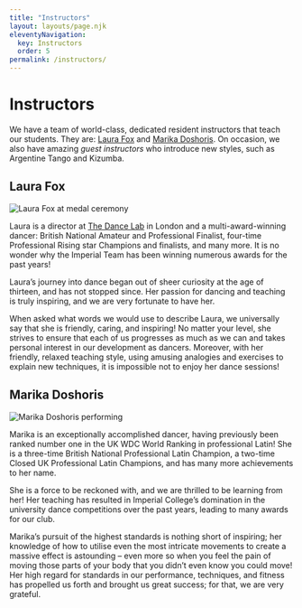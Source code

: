 ```yaml
---
title: "Instructors"
layout: layouts/page.njk
eleventyNavigation:
  key: Instructors
  order: 5
permalink: /instructors/
---
```


# Instructors

We have a team of world-class, dedicated resident instructors that teach our students. They are: [Laura Fox](#laura-fox) and [Marika Doshoris](#marika-doshoris). On occasion, we also have amazing _guest instructors_ who introduce new styles, such as Argentine Tango and Kizumba.

## Laura Fox

![Laura Fox at medal ceremony](../images/laura.jpg)

Laura is a director at [The Dance Lab](https://thedancelabputney.com/) in London and a multi-award-winning dancer: British National Amateur and Professional Finalist, four-time Professional Rising star Champions and finalists, and many more. It is no wonder why the Imperial Team has been winning numerous awards for the past years!

Laura’s journey into dance began out of sheer curiosity at the age of thirteen, and has not stopped since. Her passion for dancing and teaching is truly inspiring, and we are very fortunate to have her.

When asked what words we would use to describe Laura, we universally say that she is friendly, caring, and inspiring! No matter your level, she strives to ensure that each of us progresses as much as we can and takes personal interest in our development as dancers. Moreover, with her friendly, relaxed teaching style, using amusing analogies and exercises to explain new techniques, it is impossible not to enjoy her dance sessions!

## Marika Doshoris

![Marika Doshoris performing](../images/marika.jpg)

Marika is an exceptionally accomplished dancer, having previously been ranked number one in the UK WDC World Ranking in professional Latin! She is a three-time British National Professional Latin Champion, a two-time Closed UK Professional Latin Champions, and has many more achievements to her name.

She is a force to be reckoned with, and we are thrilled to be learning from her! Her teaching has resulted in Imperial College’s domination in the university dance competitions over the past years, leading to many awards for our club.

Marika’s pursuit of the highest standards is nothing short of inspiring; her knowledge of how to utilise even the most intricate movements to create a massive effect is astounding – even more so when you feel the pain of moving those parts of your body that you didn’t even know you could move! Her high regard for standards in our performance, techniques, and fitness has propelled us forth and brought us great success; for that, we are very grateful.
